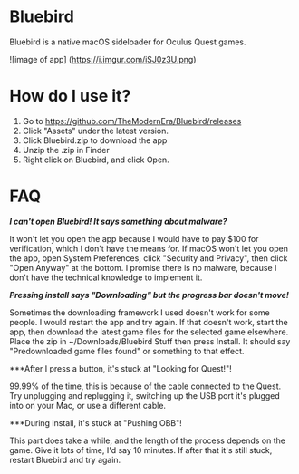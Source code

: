 # Bluebird
Bluebird is a native macOS sideloader for Oculus Quest games.

![image of app]
(https://i.imgur.com/iSJ0z3U.png)

# How do I use it?
1. Go to https://github.com/TheModernEra/Bluebird/releases
2. Click "Assets" under the latest version.
3. Click Bluebird.zip to download the app
4. Unzip the .zip in Finder
5. Right click on Bluebird, and click Open.

# FAQ
***I can't open Bluebird! It says something about malware?***

It won't let you open the app because I would have to pay $100 for verification, which I don't have the means for. If macOS won't let you open the app, open System Preferences, click "Security and Privacy", then click "Open Anyway" at the bottom. I promise there is no malware, because I don't have the technical knowledge to implement it.

***Pressing install says "Downloading" but the progress bar doesn't move!***

Sometimes the downloading framework I used doesn't work for some people. I would restart the app and try again. If that doesn't work, start the app, then download the latest game files for the selected game elsewhere. Place the zip in ~/Downloads/Bluebird Stuff then press Install. It should say "Predownloaded game files found" or something to that effect.

***After I press a button, it's stuck at "Looking for Quest!"!

99.99% of the time, this is because of the cable connected to the Quest. Try unplugging and replugging it, switching up the USB port it's plugged into on your Mac, or use a different cable.

***During install, it's stuck at "Pushing OBB"!

This part does take a while, and the length of the process depends on the game. Give it lots of time, I'd say 10 minutes. If after that it's still stuck, restart Bluebird and try again.
